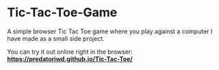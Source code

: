 # Tic-Tac-Toe-Game
A simple browser Tic Tac Toe game where you play against a computer I have made as a small side project.

You can try it out online right in the browser: **https://predatoriwd.github.io/Tic-Tac-Toe/**